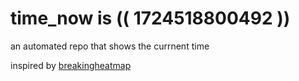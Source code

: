 # time_now is (( 1724518800492 ))

an automated repo that shows the currnent time

inspired by [breakingheatmap](https://github.com/breakingheatmap/breakingheatmap)